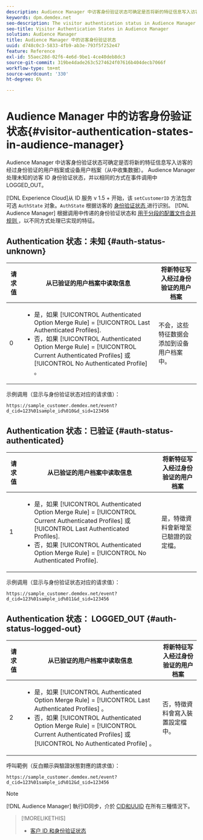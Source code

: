 ```yaml
---
description: Audience Manager 中访客身份验证状态可确定是否将新的特征信息写入访客的经过身份验证的用户档案或设备用户档案（从中收集数据）。 Audience Manager 处理未知的访客 ID 身份验证状态，并以相同的方式在事件调用中 LOGGED_OUT。
keywords: dpm.demdex.net
seo-description: The visitor authentication status in Audience Manager determines if the new trait information is written to the visitor's authenticated profile or to the device profile, where the data was collected from. Audience Manager handles the visitor ID authentication statuses UNKNOWN and LOGGED_OUT in event calls in the same way.
seo-title: Visitor Authentication States in Audience Manager
solution: Audience Manager
title: Audience Manager 中的访客身份验证状态
uuid: d748c0c3-5833-4fb9-ab3e-793f5f252e47
feature: Reference
exl-id: 55aec28d-02f6-4e6d-9be1-4ce40deb8dc3
source-git-commit: 319be4dade263c5274624f07616b404decb7066f
workflow-type: tm+mt
source-wordcount: '330'
ht-degree: 6%

---
```


# Audience Manager 中的访客身份验证状态{#visitor-authentication-states-in-audience-manager}

Audience Manager 中访客身份验证状态可确定是否将新的特征信息写入访客的经过身份验证的用户档案或设备用户档案（从中收集数据）。 Audience Manager 处理未知的访客 ID 身份验证状态，并以相同的方式在事件调用中 LOGGED_OUT。

[!DNL Experience Cloud]从 ID 服务 v 1.5 + 开始，该 `setCustomerID` 方法包含可选 `AuthState` 对象。`AuthState` 根据访客的 [ 身份验证状态 ](https://experienceleague.adobe.com/docs/id-service/using/reference/authenticated-state.html) 进行识别。 [!DNL Audience Manager] 根据调用中传递的身份验证状态和 [ 用于分段的配置文件合并规则 ](../features/profile-merge-rules/merge-rules-dashboard.md) ，以不同方式处理已实现的特征。

## Authentication 状态：未知 {#auth-status-unknown}

| 请求值 | 从已验证的用户档案中读取信息 | 将新特征写入经过身份验证的用户档案 |
|---|---|---|
| 0 | <ul><li>是，如果 [!UICONTROL Authenticated Option Merge Rule] = [!UICONTROL Last Authenticated Profiles].</li><li>否，如果 [!UICONTROL Authenticated Option Merge Rule] = [!UICONTROL Current Authenticated Profiles] 或 [!UICONTROL No Authenticated Profile] 。</li></ul> | 不会，这些特征数据会添加到设备用户档案中。 |

示例调用（显示与身份验证状态对应的请求值）：

`https://sample_customer.demdex.net/event?d_cid=123%01sample_id%010&d_sid=123456`

## Authentication 状态：已验证 {#auth-status-authenticated}

| 请求值 | 从已验证的用户档案中读取信息 | 将新特征写入经过身份验证的用户档案 |
|---|---|---|
| 1 | <ul><li>是，如果 [!UICONTROL Authenticated Option Merge Rule] = [!UICONTROL Current Authenticated Profiles] 或 [!UICONTROL Last Authenticated Profiles].</li><li>否，如果 [!UICONTROL Authenticated Option Merge Rule] = [!UICONTROL No Authenticated Profile].</li></ul> | 是，特徵資料會新增至已驗證的設定檔。 |

示例调用（显示与身份验证状态对应的请求值）：

`https://sample_customer.demdex.net/event?d_cid=123%01sample_id%011&d_sid=123456`

## Authentication 状态： LOGGED_OUT {#auth-status-logged-out}

| 请求值 | 从已验证的用户档案中读取信息 | 将新特征写入经过身份验证的用户档案 |
|---|---|---|
| 2 | <ul><li>是，如果 [!UICONTROL Authenticated Option Merge Rule] = [!UICONTROL Last Authenticated Profiles] 。</li><li>否，如果 [!UICONTROL Authenticated Option Merge Rule] = [!UICONTROL Current Authenticated Profiles] 或 [!UICONTROL No Authenticated Profile] 。</li></ul> | 否，特徵資料會寫入裝置設定檔中。 |

呼叫範例（反白顯示與驗證狀態對應的請求值）：

`https://sample_customer.demdex.net/event?d_cid=123%01sample_id%012&d_sid=123456`

>[!NOTE]
>
>[!DNL Audience Manager] 執行ID同步，介於 [CID和UUID](../reference/ids-in-aam.md) 在所有三種情況下。

>[!MORELIKETHIS]
>
>* [客户 ID 和身份验证状态](https://experienceleague.adobe.com/docs/id-service/using/reference/authenticated-state.html)


